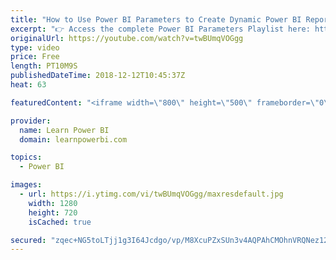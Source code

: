 ```yaml
---
title: "How to Use Power BI Parameters to Create Dynamic Power BI Reports"
excerpt: "👉 Access the complete Power BI Parameters Playlist here: https://www.youtube.com/watch?v=twBUmqVOGgg&list=PL7GQQXV5Z8edKDvKYzglGfCwKo3HvTToS 👉 Download Power BI File in Video at https://web.learnpowerbi.com/download/  There are two kinds of Power BI Parameters. - Power BI Query Parameters: By changing"
originalUrl: https://youtube.com/watch?v=twBUmqVOGgg
type: video
price: Free
length: PT10M9S
publishedDateTime: 2018-12-12T10:45:37Z
heat: 63

featuredContent: "<iframe width=\"800\" height=\"500\" frameborder=\"0\" src=\"https://www.youtube.com/embed/twBUmqVOGgg\" allow=\"accelerometer; autoplay; encrypted-media; gyroscope; picture-in-picture\" allowfullscreen></iframe>"

provider:
  name: Learn Power BI
  domain: learnpowerbi.com

topics:
  - Power BI

images:
  - url: https://i.ytimg.com/vi/twBUmqVOGgg/maxresdefault.jpg
    width: 1280
    height: 720
    isCached: true

secured: "zqec+NG5toLTjj1g3I64Jcdgo/vp/M8XcuPZxSUn3v4AQPAhCMOhnVRQNez12s45V20J/SDm1DG/DOYReN57HG4FW1NmJRGiVDHEAafVmXng5IWjhMG8o/ClDvDGXuRRc920K2COSGyS7JmKi547QQmmX36dtj7C/OkqjeKDLnvuIs5fN5oggtFUnQrm9V86YcvPbhmlzn4RDpnRjjogH+/jyCUFOiZlCocvrFsZxNZ5lx6XK9olenLbNgfCUUqDmt4lWKUUZxApmds+73DH82LWTNPASl1xUsYluIw/Pt6tRI0fWmO8KWQBLWuTMK7aiz0DOXBzbZvt2sCHbVH4XM1TKGFxbbmUwYn+OBPFa5h/ck4FiwwpRszllf1XshO1OvuiOVAl3LM0cW6AROaJSMDt/c4tgpYGUl6h90yOdCS4WuCKcCd5m+/q/I/nTs9V;Tiiv/KxuHoI7aEZ4Vzm7Hw=="
---
```


